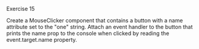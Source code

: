 Exercise 15

Create a MouseClicker component that contains a button with a name attribute set to the "one" string.
Attach an event handler to the button that prints the name prop to the console when clicked by reading the event.target.name property.